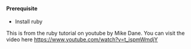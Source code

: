 #### Prerequisite
- Install ruby 

This is from the ruby tutorial on youtube by Mike Dane.
You can visit the video here https://www.youtube.com/watch?v=t_ispmWmdjY
